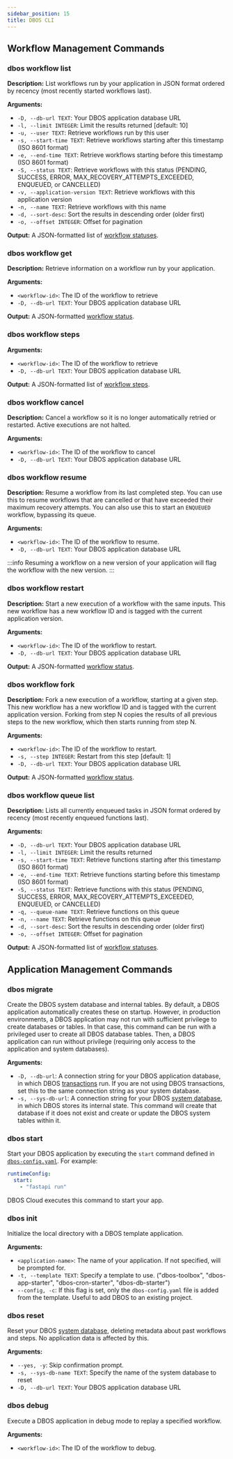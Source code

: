 ```yaml
---
sidebar_position: 15
title: DBOS CLI
---
```


## Workflow Management Commands

### dbos workflow list

**Description:**
List workflows run by your application in JSON format ordered by recency (most recently started workflows last).

**Arguments:**
* `-D, --db-url TEXT`: Your DBOS application database URL
* `-l, --limit INTEGER`: Limit the results returned  [default: 10]
* `-u, --user TEXT`: Retrieve workflows run by this user
* `-s, --start-time TEXT`: Retrieve workflows starting after this timestamp (ISO 8601 format)
* `-e, --end-time TEXT`: Retrieve workflows starting before this timestamp (ISO 8601 format)
* `-S, --status TEXT`: Retrieve workflows with this status (PENDING, SUCCESS, ERROR, MAX_RECOVERY_ATTEMPTS_EXCEEDED, ENQUEUED, or CANCELLED)
* `-v, --application-version TEXT`: Retrieve workflows with this application version
* `-n, --name TEXT`: Retrieve workflows with this name
* `-d, --sort-desc`: Sort the results in descending order (older first)
* `-o, --offset INTEGER`: Offset for pagination

**Output:**
A JSON-formatted list of [workflow statuses](./contexts#workflow-status).

### dbos workflow get

**Description:**
Retrieve information on a workflow run by your application.

**Arguments:**
- `<workflow-id>`: The ID of the workflow to retrieve
- `-D, --db-url TEXT`: Your DBOS application database URL

**Output:**
A JSON-formatted [workflow status](./contexts#workflow-status).

### dbos workflow steps

**Arguments:**
- `<workflow-id>`: The ID of the workflow to retrieve
- `-D, --db-url TEXT`: Your DBOS application database URL

**Output:**
A JSON-formatted list of [workflow steps](./contexts#list_workflow_steps).

### dbos workflow cancel

**Description:**
 Cancel a workflow so it is no longer automatically retried or restarted. Active executions are not halted.

**Arguments:**
- `<workflow-id>`: The ID of the workflow to cancel
- `-D, --db-url TEXT`: Your DBOS application database URL

### dbos workflow resume

**Description:**
Resume a workflow from its last completed step.
You can use this to resume workflows that are cancelled or that have exceeded their maximum recovery attempts.
You can also use this to start an `ENQUEUED` workflow, bypassing its queue.

**Arguments:**
- `<workflow-id>`: The ID of the workflow to resume.
- `-D, --db-url TEXT`: Your DBOS application database URL

:::info
Resuming a workflow on a new version of your application will flag the workflow with the new version.
:::

### dbos workflow restart

**Description:**
Start a new execution of a workflow with the same inputs.
This new workflow has a new workflow ID and is tagged with the current application version.

**Arguments:**
- `<workflow-id>`: The ID of the workflow to restart.
- `-D, --db-url TEXT`: Your DBOS application database URL

**Output:**
A JSON-formatted [workflow status](./contexts#workflow-status).

### dbos workflow fork

**Description:**
Fork a new execution of a workflow, starting at a given step.
This new workflow has a new workflow ID and is tagged with the current application version.
Forking from step N copies the results of all previous steps to the new workflow, which then starts running from step N.

**Arguments:**
* `<workflow-id>`: The ID of the workflow to restart.
* `-s, --step INTEGER`: Restart from this step [default: 1]
* `-D, --db-url TEXT`: Your DBOS application database URL

**Output:**
A JSON-formatted [workflow status](./contexts#workflow-status).

### dbos workflow queue list

**Description:**
Lists all currently enqueued tasks in JSON format ordered by recency (most recently enqueued functions last).

**Arguments:**
* `-D, --db-url TEXT`: Your DBOS application database URL
* `-l, --limit INTEGER`: Limit the results returned
* `-s, --start-time TEXT`: Retrieve functions starting after this timestamp (ISO 8601 format)
* `-e, --end-time TEXT`: Retrieve functions starting before this timestamp (ISO 8601 format)
* `-S, --status TEXT`: Retrieve functions with this status (PENDING, SUCCESS, ERROR, MAX_RECOVERY_ATTEMPTS_EXCEEDED, ENQUEUED, or CANCELLED)
* `-q, --queue-name TEXT`: Retrieve functions on this queue
* `-n, --name TEXT`: Retrieve functions on this queue
* `-d, --sort-desc`: Sort the results in descending order (older first)
* `-o, --offset INTEGER`: Offset for pagination

**Output:**
A JSON-formatted list of [workflow statuses](./contexts#workflow-status).

## Application Management Commands

### dbos migrate

Create the DBOS system database and internal tables.
By default, a DBOS application automatically creates these on startup.
However, in production environments, a DBOS application may not run with sufficient privilege to create databases or tables.
In that case, this command can be run with a privileged user to create all DBOS database tables.
Then, a DBOS application can run without privilege (requiring only access to the application and system databases).

**Arguments:**

- `-D, --db-url`: A connection string for your DBOS application database, in which DBOS [transactions](../tutorials/transaction-tutorial.md) run. If you are not using DBOS transactions, set this to the same connection string as your system database.
- `-s, --sys-db-url`: A connection string for your DBOS [system database](../../explanations/system-tables.md), in which DBOS stores its internal state. This command will create that database if it does not exist and create or update the DBOS system tables within it.

### dbos start

Start your DBOS application by executing the `start` command defined in [`dbos-config.yaml`](./configuration.md#runtime-section).
For example:

```yaml
runtimeConfig:
  start:
    - "fastapi run"
```

DBOS Cloud executes this command to start your app.

### dbos init

Initialize the local directory with a DBOS template application.

**Arguments:**
- `<application-name>`: The name of your application. If not specified, will be prompted for.
- `-t, --template TEXT`: Specify a template to use. ("dbos-toolbox", "dbos-app-starter", "dbos-cron-starter", "dbos-db-starter")
- `--config, -c`: If this flag is set, only the `dbos-config.yaml` file is added from the template. Useful to add DBOS to an existing project.

### dbos reset

Reset your DBOS [system database](../../explanations/system-tables.md), deleting metadata about past workflows and steps.
No application data is affected by this.

**Arguments:**
* `--yes, -y`: Skip confirmation prompt.
* `-s, --sys-db-name TEXT`: Specify the name of the system database to reset
* `-D, --db-url TEXT`: Your DBOS application database URL

### dbos debug

Execute a DBOS application in debug mode to replay a specified workflow.

**Arguments:**
- `<workflow-id>`: The ID of the workflow to debug.

